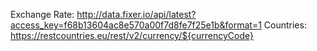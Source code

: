 Exchange Rate: http://data.fixer.io/api/latest?access_key=f68b13604ac8e570a00f7d8fe7f25e1b&format=1
Countries: https://restcountries.eu/rest/v2/currency/${currencyCode}
